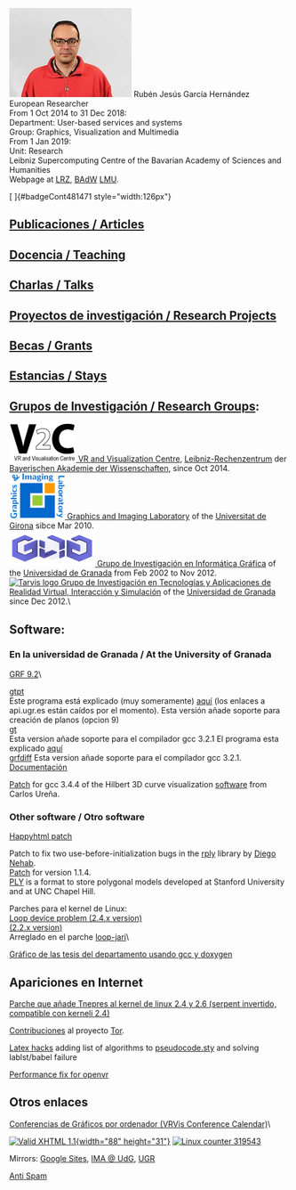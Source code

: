 ![Fotografia](Garcia.jpg) Rubén Jesús García Hernández\
European Researcher\
From 1 Oct 2014 to 31 Dec 2018:\
Department: User-based services and systems\
Group: Graphics, Visualization and Multimedia\
From 1 Jan 2019:\
Unit: Research\
Leibniz Supercomputing Centre of the Bavarian Academy of Sciences and
Humanities\
Webpage at [LRZ](https://www.lrz.de/persons/garcia-hernandez_ruben/),
[BAdW](https://badw.de/forschungseinrichtung/mitarbeiter-forschung.html?tx_badwdb_badwperson%5Bper_id%5D=4212&tx_badwdb_badwperson%5BpartialType%5D=BADWPersonDetailsPartial&tx_badwdb_badwperson%5Baction%5D=show&tx_badwdb_badwperson%5Bcontroller%5D=BADWPerson)
[LMU](http://www.mnm-team.org/~garcia/).

[ ]{#badgeCont481471 style="width:126px"}

[Publicaciones / Articles](publicaciones)
-----------------------------------------

[Docencia / Teaching](docencia)
-------------------------------

[Charlas / Talks](charlas.html)
-------------------------------

[Proyectos de investigación / Research Projects](proyectos)
-----------------------------------------------------------

[Becas / Grants](becas)
-----------------------

[Estancias / Stays](estancias)
------------------------------

[Grupos de Investigación / Research Groups](grupo.html):
--------------------------------------------------------

[![V2C logo](Logo_V2C_sw.png) VR and Visualization
Centre](http://www.lrz.de/services/v2c_de/),
[Leibniz-Rechenzentrum](http://www.lrz.de/) der [Bayerischen Akademie
der Wissenschaften](http://www.badw.de/), since Oct 2014.\
[![GILAB logo](gilab.png) Graphics and Imaging
Laboratory](http://gilab.udg.edu/) of the [Universitat de
Girona](http://www.udg.edu) sibce Mar 2010.\
[![GIIG logo](giign-ppt.png) Grupo de Investigación en Informática
Gráfica](http://giig.ugr.es/) of the [Universidad de
Granada](http://www.ugr.es) from Feb 2002 to Nov 2012.\
[![Tarvis
logo](https://lsi.ugr.es/lsi/system/files/imagecache/grupo_pagina/logos_grupos/logo-tarvis-2.png)
Grupo de Investigación en Tecnologías y Aplicaciones de Realidad
Virtual, Interacción y Simulación](http://tarvis.ugr.es/) of the
[Universidad de Granada](http://www.ugr.es) since Dec 2012.\

Software:
---------

### En la universidad de Granada / At the University of Granada

[GRF 9.2](software/grf-9.2.tar.gz)\

[gtpt](software/gtpt.tgz)\
Este programa está explicado (muy someramente)
[aquí](http://api.ugr.es/~curena/soft/grf/#2) (los enlaces a api.ugr.es
están caídos por el momento). Esta versión añade soporte para creación
de planos (opcion 9)\
[gt](software/gt-2.tar.gz)\
Esta version añade soporte para el compilador gcc 3.2.1 El programa esta
explicado [aquí](http://api.ugr.es/~curena/soft/grf/#3)\
[grfdiff](software/grfdiff.tgz) Esta version añade soporte para el
compilador gcc 3.2.1.
[Documentación](http://api.ugr.es/~curena/soft/grf/#4)

[Patch](h3d.diff) for gcc 3.4.4 of the Hilbert 3D curve visualization
[software](http://api.ugr.es/~curena/soft/h3d/) from Carlos Ureña.

### Other software / Otro software

[Happyhtml patch](happyhttp.html)

Patch to fix two use-before-initialization bugs in the
[rply](http://w3.impa.br/~diego/software/rply/) library by [Diego
Nehab](http://www.impa.br/opencms/en/pesquisa/pesquisa_pesquisadores/pesquisadores_diego_nehab/index.html).\
[Patch](rply.diff) for version 1.1.4.\
[PLY](http://www.cc.gatech.edu/projects/large_models/ply.html) is a
format to store polygonal models developed at Stanford University and at
UNC Chapel Hill.

Parches para el kernel de Linux:\
[Loop device problem (2.4.x
version)](http://www.uwsg.iu.edu/hypermail/linux/kernel/0101.3/1544.html)\
[(2.2.x
version)](http://www.uwsg.iu.edu/hypermail/linux/kernel/0012.1/1381.html)\
Arreglado en el parche
[loop-jari](http://www.kernel.org/pub/linux/kernel/people/hvr/testing/loop-jari-2.4.16.0.patch)\

[Gráfico de las tesis del departamento usando gcc y doxygen](tesisDpto)

Apariciones en Internet
-----------------------

[Parche que añade Tnepres al kernel de linux 2.4 y 2.6 (serpent
invertido, compatible con kerneli 2.4)](tnepres)

[Contribuciones](tor.html) al proyecto
[Tor](http://www.torproject.org/).

[Latex hacks](latex) adding list of algorithms to
[pseudocode.sty](http://www.math.mtu.edu/~kreher/cages/pseudocode/pseudocode.sty)
and solving lablst/babel failure

[Performance fix for
openvr](https://github.com/ValveSoftware/openvr/pull/76#issuecomment-259573700)

Otros enlaces
-------------

[Conferencias de Gráficos por ordenador (VRVis Conference
Calendar)](http://confcal.vrvis.at/index.php)\

[![Valid XHTML 1.1](w3.org/valid-xhtml11.png){width="88"
height="31"}](http://validator.w3.org/check?uri=referer) [![Linux
counter 319543](319543.png)](https://linuxcounter.net/)

Mirrors: [Google
Sites](https://sites.google.com/site/rubengarciahernandez/), [IMA @
UdG](http://ima.udg.es/~rgarcia), [UGR](http://www.ugr.es/~ruben)

[Anti Spam](http://www.auditmypc.com/freescan/antispam.html)
